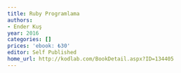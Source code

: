 ```yaml
---
title: Ruby Programlama
authors:
- Ender Kuş
year: 2016
categories: []
prices: 'ebook: ₺30'
editor: Self Published
home_url: http://kodlab.com/BookDetail.aspx?ID=134405
---
```

